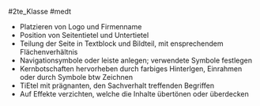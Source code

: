 #2te_Klasse #medt 

- Platzieren von Logo und Firmenname
- Position von Seitentietel und Untertietel
- Teilung der Seite in Textblock und Bildteil, mit ensprechendem Flächenverhältnis
- Navigationsymbole oder leiste anlegen; verwendete Symbole festlegen
- Kernbotschaften hervorheben durch farbiges Hinterlgen, Einrahmen oder durch Symbole btw Zeichnen
- TiEtel mit prägnanten, den Sachverhalt treffenden Begriffen
- Auf Effekte verzichten, welche die Inhalte übertönen oder überdecken